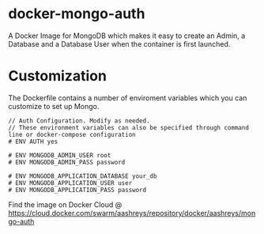 # docker-mongo-auth
A Docker Image for MongoDB which makes it easy to create an Admin, a Database and a Database User when the container is first launched.

# Customization
The Dockerfile contains a number of enviroment variables which you can customize to set up Mongo.

```
// Auth Configuration. Modify as needed. 
// These environment variables can also be specified through command line or docker-compose configuration
# ENV AUTH yes

# ENV MONGODB_ADMIN_USER root
# ENV MONGODB_ADMIN_PASS password

# ENV MONGODB_APPLICATION_DATABASE your_db
# ENV MONGODB_APPLICATION_USER user
# ENV MONGODB_APPLICATION_PASS password
```

Find the image on Docker Cloud @ https://cloud.docker.com/swarm/aashreys/repository/docker/aashreys/mongo-auth
